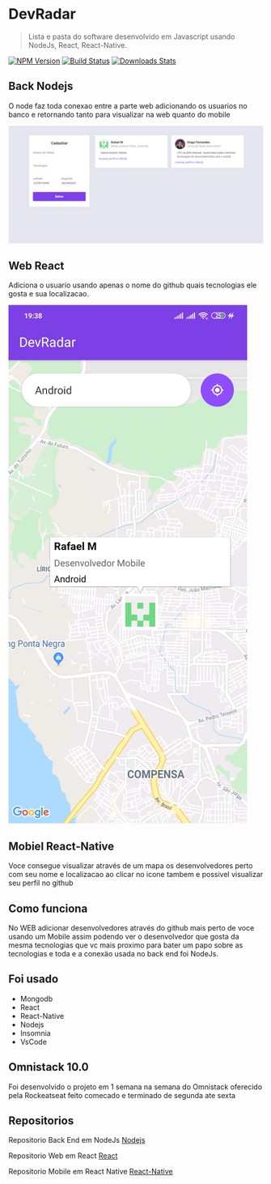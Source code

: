 # DevRadar
> Lista e pasta do software desenvolvido em Javascript usando NodeJs, React, React-Native.

[![NPM Version][npm-image]][npm-url]
[![Build Status][travis-image]][travis-url]
[![Downloads Stats][npm-downloads]][npm-url]

## Back Nodejs

O node faz toda conexao entre a parte web adicionando os usuarios no banco e retornando tanto para visualizar na web quanto do mobile

![](devradar.png)

## Web React

Adiciona o usuario usando apenas o nome do github quais tecnologias ele gosta e sua localizacao.

![](devradarprint1.jpeg)

## Mobiel React-Native

Voce consegue visualizar através de um mapa os desenvolvedores perto com seu nome e localizacao ao clicar no icone tambem e possivel visualizar seu perfil no github

## Como funciona

No WEB adicionar desenvolvedores através do github mais perto de voce usando um Mobile assim podendo ver o desenvolvedor que gosta da mesma tecnologias que vc mais proximo para bater um papo sobre as tecnologias e toda e a conexäo usada no back end foi NodeJs.

## Foi usado

* Mongodb
* React
* React-Native
* Nodejs
* Insomnia
* VsCode

## Omnistack 10.0
Foi desenvolvido o projeto em 1 semana na semana do Omnistack oferecido pela Rockeatseat feito comecado e terminado de segunda ate sexta

## Repositorios

Repositorio Back End em NodeJs
[Nodejs](https://github.com/RafaelMScience/BackEnd_DevRadar)

Repositorio Web em React
[React](https://github.com/RafaelMScience/Web_DevRadar)

Repositorio Mobile em React Native
[React-Native](https://github.com/RafaelMScience/Mobile_DevRada)

[npm-image]: https://img.shields.io/npm/v/datadog-metrics.svg?style=flat-square
[npm-url]: https://npmjs.org/package/datadog-metrics
[npm-downloads]: https://img.shields.io/npm/dm/datadog-metrics.svg?style=flat-square
[travis-image]: https://img.shields.io/travis/dbader/node-datadog-metrics/master.svg?style=flat-square
[travis-url]: https://travis-ci.org/dbader/node-datadog-metrics
[wiki]: https://github.com/seunome/seuprojeto/wiki
